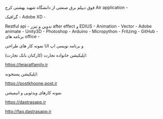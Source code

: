 فوق دیپلم برق صنعتی از دانشگاه شهید بهشتی کرج
Air application - 

گرافیک  - 
Adobe XD - 

Restful api - 
تدوین و تیزر after effect و EDIUS - 
Animation - 
Vector - 
Adobe animate - 
Unity3D - 
Photoshop - 
Arduino - 
Micropython - 
Fritzing - 
GitHub - 
برنامه های office - 

نمونه کار های طراحی UI و برنامه نویسی اپ


اپلیکیشن خانواده تجارت (کارکنان بانک تجارت):

https://tejaratfamily.ir

اپلیکیشن پستخونه:

https://postkhoone.post.ir

نمونه کارهای ویدئویی و انیمیشن

https://dastrasapp.ir

http://faq.dastrasapp.ir
